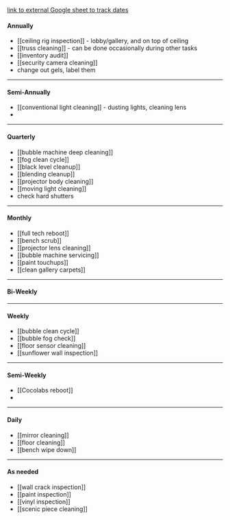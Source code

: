 [link to external Google sheet to track dates](https://docs.google.com/spreadsheets/d/1fltfDdZCXb6UVVmey-i2X4R3m_FBNzqdIk5zP8vamKw/edit#gid=0)
#### Annually
- [[ceiling rig inspection]] - lobby/gallery, and on top of ceiling
- [[truss cleaning]] - can be done occasionally during other tasks
- [[inventory audit]]
- [[security camera cleaning]]
- change out gels, label them
---
#### Semi-Annually
- [[conventional light cleaning]] - dusting lights, cleaning lens
- 
---
#### Quarterly
- [[bubble machine deep cleaning]]
- [[fog clean cycle]]
- [[black level cleanup]]
- [[blending cleanup]]
- [[projector body cleaning]]
- [[moving light cleaning]]
- check hard shutters
---
#### Monthly
- [[full tech reboot]]
- [[bench scrub]]
- [[projector lens cleaning]]
- [[bubble machine servicing]]
- [[paint touchups]]
- [[clean gallery carpets]]
---
#### Bi-Weekly
---
#### Weekly
- [[bubble clean cycle]]
- [[bubble fog check]]
- [[floor sensor cleaning]]
- [[sunflower wall inspection]]
---
#### Semi-Weekly
- [[Cocolabs reboot]]
- 
---
#### Daily
- [[mirror cleaning]]
- [[floor cleaning]]
- [[bench wipe down]]
---
#### As needed
- [[wall crack inspection]]
- [[paint inspection]]
- [[vinyl inspection]]
- [[scenic piece cleaning]]